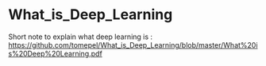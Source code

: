 # What_is_Deep_Learning

Short note to explain what deep learning is : https://github.com/tomepel/What_is_Deep_Learning/blob/master/What%20is%20Deep%20Learning.pdf
